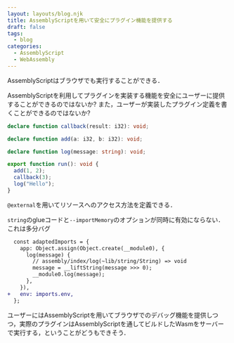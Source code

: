 ```yaml
---
layout: layouts/blog.njk
title: AssemblyScriptを用いて安全にプラグイン機能を提供する
draft: false
tags:
  - blog
categories:
  - AssemblyScript
  - WebAssembly
---
```


AssemblyScriptはブラウザでも実行することができる．

AssemblyScriptを利用してプラグインを実装する機能を安全にユーザーに提供することができるのではないか?
また，ユーザーが実装したプラグイン定義を書くことができるのではないか?

```ts
declare function callback(result: i32): void;

declare function add(a: i32, b: i32): void;

declare function log(message: string): void;

export function run(): void {
  add(1, 2);
  callback(3);
  log("Hello");
}
```

`@external`を用いてリソースへのアクセス方法を定義できる．

`string`のglueコードと`--importMemory`のオプションが同時に有効にならない．
これは多分バグ

```diff
  const adaptedImports = {
    app: Object.assign(Object.create(__module0), {
      log(message) {
        // assembly/index/log(~lib/string/String) => void
        message = __liftString(message >>> 0);
        __module0.log(message);
      },
    }),
+   env: imports.env,
  };
```

ユーザーにはAssemblyScriptを用いてブラウザでのデバッグ機能を提供しつつ，実際のプラグインはAssemblyScriptを通してビルドしたWasmをサーバーで実行する，ということがどうもできそう．
